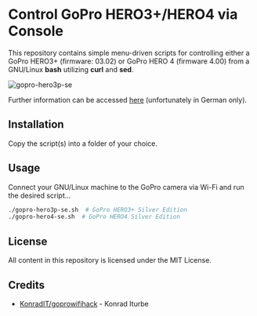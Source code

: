 # Control GoPro HERO3+/HERO4 via Console

This repository contains simple menu-driven scripts for controlling either a GoPro HERO3+ (firmware: 03.02) or GoPro HERO 4 (firmware 4.00) from a GNU/Linux **bash** utilizing **curl** and **sed**.

![gopro-hero3p-se](https://cloud.githubusercontent.com/assets/14283383/17648374/adb29a76-6212-11e6-8ccf-7d4fa75578c0.gif)

Further information can be accessed [here](http://www.whoopsie.de/home/08204920160325) (unfortunately in German only).

## Installation

Copy the script(s) into a folder of your choice.

## Usage

Connect your GNU/Linux machine to the GoPro camera via Wi-Fi and run the desired script...

```bash
./gopro-hero3p-se.sh  # GoPro HERO3+ Silver Edition
./gopro-hero4-se.sh  # GoPro HERO4 Silver Edition
```

## License

All content in this repository is licensed under the MIT License.

## Credits

-    [KonradIT/goprowifihack](https://github.com/KonradIT/goprowifihack) - Konrad Iturbe
